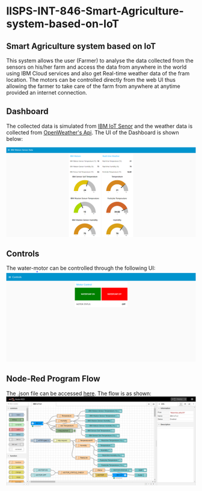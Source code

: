 # llSPS-INT-846-Smart-Agriculture-system-based-on-IoT
## Smart Agriculture system based on IoT

This system allows the user (Farmer) to analyse the data collected from the sensors on his/her farm and access the data from anywhere in the world using IBM Cloud services and also get Real-time weather data of the fram location. The motors can be controlled directly from the web UI thus allowing the farmer to take care of the farm from anywhere at anytime provided an internet connection. 

## Dashboard
The collected data is simulated from [IBM IoT Senor](https://watson-iot-sensor-simulator.mybluemix.net/) and the weather data is collected from [OpenWeather's Api](http://api.openweathermap.org/data/2.5/weather?q=Mumbai&units=metric&appid=577a1cbdcb2a11d51cc74f5f5962791a). The UI of the Dashboard is shown below:

![](https://github.com/SmartPracticeschool/llSPS-INT-846-Smart-Agriculture-system-based-on-IoT/blob/master/Images/Dashboard(tab1).PNG)

## Controls
The water-motor can be controlled through the following UI:
![](https://github.com/SmartPracticeschool/llSPS-INT-846-Smart-Agriculture-system-based-on-IoT/blob/master/Images/Controls(tab2).PNG)

## Node-Red Program Flow
The .json file can be accessed [here](https://github.com/SmartPracticeschool/llSPS-INT-846-Smart-Agriculture-system-based-on-IoT/blob/master/NodeRed_ProjectFlow.json).
The flow is as shown:
![](https://github.com/SmartPracticeschool/llSPS-INT-846-Smart-Agriculture-system-based-on-IoT/blob/master/Images/Flow.PNG)

